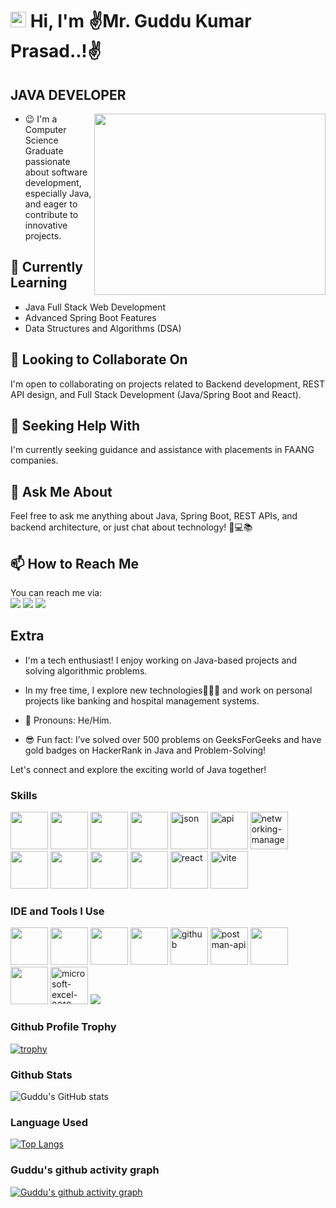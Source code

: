 # <img src="https://github.com/himanshusharma89/himanshusharma89/blob/master/Hi.gif" width="25px"> Hi, I'm  ✌Mr. Guddu Kumar Prasad..!✌

## JAVA DEVELOPER 
 <img align="right" width="370" height="290" src="https://tenor.com/view/java-gif-7928848508107159538.gif" />


- 😉 I'm a Computer Science Graduate passionate about software development, especially Java, and eager to contribute to innovative projects.

## 🌱 Currently Learning
- Java Full Stack Web Development 
- Advanced Spring Boot Features
- Data Structures and Algorithms (DSA)

## 👀 Looking to Collaborate On

I'm open to collaborating on projects related to Backend development, REST API design, and Full Stack Development (Java/Spring Boot and React).

## 🤔 Seeking Help With

I'm currently seeking guidance and assistance with placements in FAANG companies.

## 💬 Ask Me About

Feel free to ask me anything about Java, Spring Boot, REST APIs, and backend architecture, or just chat about technology! 🤖💻📚

## 📫 How to Reach Me

You can reach me via:
<br /> [<img src="https://img.shields.io/badge/Gmail-D14836?style=for-the-badge&logo=gmail&logoColor=white" />](https://mailto:guddukp11@gmail.com) [<img src="https://img.shields.io/badge/LinkedIn-0077B5?style=for-the-badge&logo=linkedin&logoColor=white" />](https://www.linkedin.com/in/guddukrp/) [<img src="https://img.shields.io/badge/GitHub-181717?style=for-the-badge&logo=github&logoColor=white" />](https://github.com/guddukrp)

## Extra

- I'm a tech enthusiast! I enjoy working on Java-based projects and solving algorithmic problems.
- In my free time, I explore new technologies👨🏽‍💻 and work on personal projects like banking and hospital management systems.

- 🤖 Pronouns: He/Him.
- 😎 Fun fact: I’ve solved over 500 problems on GeeksForGeeks and have gold badges on HackerRank in Java and Problem-Solving!

Let's connect and explore the exciting world of Java together!

### Skills
<img height="60" width="60" src="https://img.icons8.com/color/48/000000/java-coffee-cup-logo.png" /> <img height="60" width="60" src="https://img.icons8.com/color/48/000000/spring-logo.png" /> <img height="60" width="60" src="https://img.icons8.com/color/48/000000/javascript.png"/>  <img height="60" width="60" src="https://img.icons8.com/color/48/000000/mysql-logo.png"/> <img width="60" height="60" src="https://img.icons8.com/papercut/60/json.png" alt="json"/> <img width="60" height="60" src="https://img.icons8.com/cute-clipart/64/api.png" alt="api"/> <img width="60" height="60" src="https://img.icons8.com/fluency/48/networking-manager.png" alt="networking-manager"/>
<img height="60" width="60" src="https://img.icons8.com/color/48/000000/html-5.png" /> <img height="60" width="60" src="https://img.icons8.com/color/48/000000/css3.png" /> <img height="60" width="60" src="https://img.icons8.com/color/48/000000/javascript.png"/>  <img height="60" width="60" src="https://img.icons8.com/color/48/000000/bootstrap.png" /> <img width="60" height="60" src="https://img.icons8.com/officel/40/react.png" alt="react"/> <img width="60" height="60" src="https://img.icons8.com/fluency/48/vite.png" alt="vite"/>

### IDE and Tools I Use
<img height="60" width="60" src="https://img.icons8.com/color/48/000000/intellij-idea.png"/> <img height="60" width="60" src="https://img.icons8.com/color/48/000000/visual-studio-code-2019.png"/> <img height="60" src="https://img.icons8.com/officel/480/null/java-eclipse.png"/> <img height="60" width="60" src="https://img.icons8.com/color/50/000000/git.png"/> <img width="60" height="60" src="https://img.icons8.com/fluency/48/000000/github.png" alt="github"/> <img width="60" height="60" src="https://img.icons8.com/dusk/64/000000/postman-api.png" alt="postman-api"/>  <img height="60" width="60" src="https://img.icons8.com/color/48/000000/mysql-logo.png" /> <img height="60" width="60" src="https://img.icons8.com/color/48/maven.png" /> <img width="60" height="60" src="https://img.icons8.com/color/48/microsoft-excel-2019--v1.png" alt="microsoft-excel-2019--v1"/>  <img src="https://img.shields.io/badge/Netlify-00C7B7?style=for-the-badge&logo=netlify&logoColor=white" />

### Github Profile Trophy
[![trophy](https://github-profile-trophy.vercel.app/?username=guddukrp&theme=matrix&rank=S,SS,SSS,A,AA,AAA,B,C&margin-w=15&no-bg=true)](https://github.com/ryo-ma/github-profile-trophy)

### Github Stats
![Guddu's GitHub stats](https://github-readme-stats.vercel.app/api?username=guddukrp&show=prs_merged,prs_merged_percentage&hide=issues,contribs&show_icons=true&theme=radical)            

### Language Used
[![Top Langs](https://github-readme-stats.vercel.app/api/top-langs/?username=guddukrp&layout=compact)](https://github.com/anuraghazra/github-readme-stats)


 
 ### Guddu's github activity graph
[![Guddu's github activity graph](https://github-readme-activity-graph.vercel.app/graph?username=guddukrp&bg_color=000000&color=ffffff&line=51f565&point=ffffff&area=true&hide_border=true)](https://github.com/ashutosh00710/github-readme-activity-graph)
